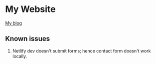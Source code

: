 # My Website

[My blog](packages/blog/README.md)

## Known issues

1. Netlify dev doesn't submit forms; hence contact form doesn't work locally.
